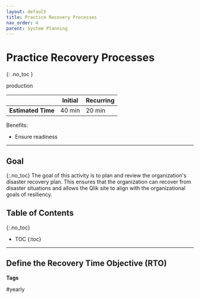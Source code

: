 ```yaml
---
layout: default
title: Practice Recovery Processes
nav_order: 4
parent: System Planning
---
```


# Practice Recovery Processes
{: .no_toc }

<span class="label prod">production</span>

|                                  		                  | Initial   | Recurring  |
|---------------------------------------------------------|-----------|------------|
| <i class="far fa-clock fa-sm"></i> **Estimated Time**   | 40 min    | 20 min     |

Benefits:

  - Ensure readiness
  
-------------------------

## Goal
{:.no_toc}
The goal of this activity is to plan and review the organization's disaster recovery plan. This ensures that the organization can recover from disaster situations and allows the Qlik site to align with the organizational goals of resiliency.

## Table of Contents
{:.no_toc}

* TOC
{:toc}
-------------------------

## Define the Recovery Time Objective (RTO)


**Tags**

#yearly
